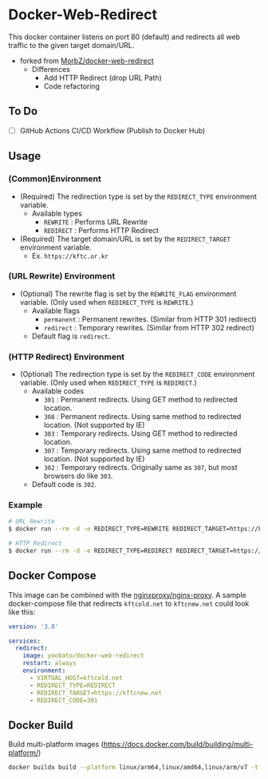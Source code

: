 # Docker-Web-Redirect #

This docker container listens on port 80 (default) and redirects all web traffic to the given target domain/URL.
- forked from [MorbZ/docker-web-redirect](https://github.com/MorbZ/docker-web-redirect)
  - Differences
    - Add HTTP Redirect (drop URL Path)
    - Code refactoring

## To Do ##
- [ ] GitHub Actions CI/CD Workflow (Publish to Docker Hub)

## Usage ##
### (Common)Environment ###
- (Required) The redirection type is set by the `REDIRECT_TYPE` environment variable.
  - Available types
    - `REWRITE` : Performs URL Rewrite
    - `REDIRECT` : Performs HTTP Redirect
- (Required) The target domain/URL is set by the `REDIRECT_TARGET` environment variable.
  - Ex. `https://kftc.or.kr`

### (URL Rewrite) Environment ###
- (Optional) The rewrite flag is set by the `REWRITE_FLAG` environment variable. (Only used when `REDIRECT_TYPE` is `REWRITE`.)
  - Available flags
    - `permanent` : Permanent rewrites. (Similar from HTTP 301 redirect)
    - `redirect` : Temporary rewrites. (Similar from HTTP 302 redirect)
  - Default flag is `redirect`.

### (HTTP Redirect) Environment ###
- (Optional) The redirection type is set by the `REDIRECT_CODE` environment variable. (Only used when `REDIRECT_TYPE` is `REDIRECT`.)
  - Available codes
    - `301` : Permanent redirects. Using GET method to redirected location.
    - `308` : Permanent redirects. Using same method to redirected location. (Not supported by IE)
    - `303` : Temporary redirects. Using GET method to redirected location.
    - `307` : Temporary redirects. Using same method to redirected location. (Not supported by IE)
    - `302` : Temporary redirects. Originally same as `307`, but most browsers do like `303`.
  - Default code is `302`.

### Example ###
```sh
# URL Rewrite
$ docker run --rm -d -e REDIRECT_TYPE=REWRITE REDIRECT_TARGET=https://kftc.or.kr -p 80:80 yoobato/docker-web-redirect

# HTTP Redirect
$ docker run --rm -d -e REDIRECT_TYPE=REDIRECT REDIRECT_TARGET=https://kftc.or.kr -p 80:80 yoobato/docker-web-redirect
```

## Docker Compose ##
This image can be combined with the [nginxproxy/nginx-proxy](https://hub.docker.com/r/nginxproxy/nginx-proxy/).
A sample docker-compose file that redirects `kftcold.net` to `kftcnew.net` could look like this:

```yaml
version: '3.8'

services:
  redirect:
    image: yoobato/docker-web-redirect
    restart: always
    environment:
      - VIRTUAL_HOST=kftcold.net
      - REDIRECT_TYPE=REDIRECT
      - REDIRECT_TARGET=https://kftcnew.net
      - REDIRECT_CODE=301
```

## Docker Build ##
Build multi-platform images (https://docs.docker.com/build/building/multi-platform/)

```sh
docker buildx build --platform linux/arm64,linux/amd64,linux/arm/v7 -t yoobato/docker-web-redirect:{version_tag} --push .
```
